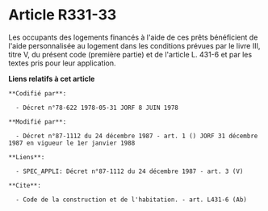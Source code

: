 # Article R331-33

Les occupants des logements financés à l'aide de ces prêts bénéficient de l'aide personnalisée au logement dans les
conditions prévues par le livre III, titre V, du présent code (première partie) et de l'article L. 431-6 et par les textes
pris pour leur application.

**Liens relatifs à cet article**

	**Codifié par**:

	  - Décret n°78-622 1978-05-31 JORF 8 JUIN 1978

	**Modifié par**:

	  - Décret n°87-1112 du 24 décembre 1987 - art. 1 () JORF 31 décembre 1987 en vigueur le 1er janvier 1988

	**Liens**:

	  - SPEC_APPLI: Décret n°87-1112 du 24 décembre 1987 - art. 3 (V)

	**Cite**:

	  - Code de la construction et de l'habitation. - art. L431-6 (Ab)
